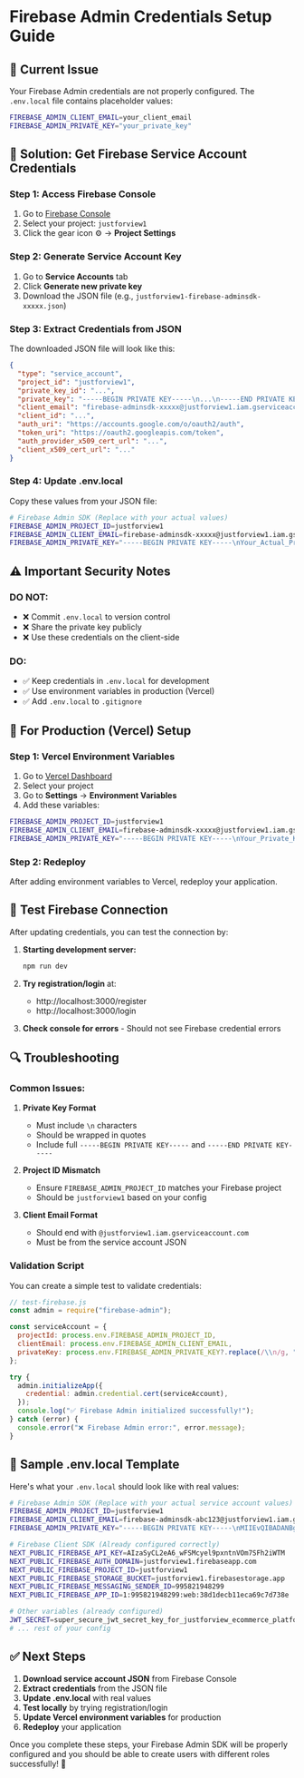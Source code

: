 # Firebase Admin Credentials Setup Guide

## 🚨 **Current Issue**

Your Firebase Admin credentials are not properly configured. The `.env.local` file contains placeholder values:

```bash
FIREBASE_ADMIN_CLIENT_EMAIL=your_client_email
FIREBASE_ADMIN_PRIVATE_KEY="your_private_key"
```

## 🔧 **Solution: Get Firebase Service Account Credentials**

### **Step 1: Access Firebase Console**

1. Go to [Firebase Console](https://console.firebase.google.com/)
2. Select your project: `justforview1`
3. Click the gear icon ⚙️ → **Project Settings**

### **Step 2: Generate Service Account Key**

1. Go to **Service Accounts** tab
2. Click **Generate new private key**
3. Download the JSON file (e.g., `justforview1-firebase-adminsdk-xxxxx.json`)

### **Step 3: Extract Credentials from JSON**

The downloaded JSON file will look like this:

```json
{
  "type": "service_account",
  "project_id": "justforview1",
  "private_key_id": "...",
  "private_key": "-----BEGIN PRIVATE KEY-----\n...\n-----END PRIVATE KEY-----\n",
  "client_email": "firebase-adminsdk-xxxxx@justforview1.iam.gserviceaccount.com",
  "client_id": "...",
  "auth_uri": "https://accounts.google.com/o/oauth2/auth",
  "token_uri": "https://oauth2.googleapis.com/token",
  "auth_provider_x509_cert_url": "...",
  "client_x509_cert_url": "..."
}
```

### **Step 4: Update .env.local**

Copy these values from your JSON file:

```bash
# Firebase Admin SDK (Replace with your actual values)
FIREBASE_ADMIN_PROJECT_ID=justforview1
FIREBASE_ADMIN_CLIENT_EMAIL=firebase-adminsdk-xxxxx@justforview1.iam.gserviceaccount.com
FIREBASE_ADMIN_PRIVATE_KEY="-----BEGIN PRIVATE KEY-----\nYour_Actual_Private_Key_Here\n-----END PRIVATE KEY-----\n"
```

## ⚠️ **Important Security Notes**

### **DO NOT:**

- ❌ Commit `.env.local` to version control
- ❌ Share the private key publicly
- ❌ Use these credentials on the client-side

### **DO:**

- ✅ Keep credentials in `.env.local` for development
- ✅ Use environment variables in production (Vercel)
- ✅ Add `.env.local` to `.gitignore`

## 🚀 **For Production (Vercel) Setup**

### **Step 1: Vercel Environment Variables**

1. Go to [Vercel Dashboard](https://vercel.com/dashboard)
2. Select your project
3. Go to **Settings** → **Environment Variables**
4. Add these variables:

```bash
FIREBASE_ADMIN_PROJECT_ID=justforview1
FIREBASE_ADMIN_CLIENT_EMAIL=firebase-adminsdk-xxxxx@justforview1.iam.gserviceaccount.com
FIREBASE_ADMIN_PRIVATE_KEY="-----BEGIN PRIVATE KEY-----\nYour_Private_Key\n-----END PRIVATE KEY-----\n"
```

### **Step 2: Redeploy**

After adding environment variables to Vercel, redeploy your application.

## 🧪 **Test Firebase Connection**

After updating credentials, you can test the connection by:

1. **Starting development server:**

   ```bash
   npm run dev
   ```

2. **Try registration/login** at:

   - http://localhost:3000/register
   - http://localhost:3000/login

3. **Check console for errors** - Should not see Firebase credential errors

## 🔍 **Troubleshooting**

### **Common Issues:**

1. **Private Key Format**

   - Must include `\n` characters
   - Should be wrapped in quotes
   - Include full `-----BEGIN PRIVATE KEY-----` and `-----END PRIVATE KEY-----`

2. **Project ID Mismatch**

   - Ensure `FIREBASE_ADMIN_PROJECT_ID` matches your Firebase project
   - Should be `justforview1` based on your config

3. **Client Email Format**
   - Should end with `@justforview1.iam.gserviceaccount.com`
   - Must be from the service account JSON

### **Validation Script**

You can create a simple test to validate credentials:

```javascript
// test-firebase.js
const admin = require("firebase-admin");

const serviceAccount = {
  projectId: process.env.FIREBASE_ADMIN_PROJECT_ID,
  clientEmail: process.env.FIREBASE_ADMIN_CLIENT_EMAIL,
  privateKey: process.env.FIREBASE_ADMIN_PRIVATE_KEY?.replace(/\\n/g, "\n"),
};

try {
  admin.initializeApp({
    credential: admin.credential.cert(serviceAccount),
  });
  console.log("✅ Firebase Admin initialized successfully!");
} catch (error) {
  console.error("❌ Firebase Admin error:", error.message);
}
```

## 📝 **Sample .env.local Template**

Here's what your `.env.local` should look like with real values:

```bash
# Firebase Admin SDK (Replace with your actual service account values)
FIREBASE_ADMIN_PROJECT_ID=justforview1
FIREBASE_ADMIN_CLIENT_EMAIL=firebase-adminsdk-abc123@justforview1.iam.gserviceaccount.com
FIREBASE_ADMIN_PRIVATE_KEY="-----BEGIN PRIVATE KEY-----\nMIIEvQIBADANBgkqhkiG9w0BAQEFAASCBKcwggSjAgEAAoIBAQC...\n-----END PRIVATE KEY-----\n"

# Firebase Client SDK (Already configured correctly)
NEXT_PUBLIC_FIREBASE_API_KEY=AIzaSyCL2eA6_wFSMcyel9pxntnVOm7SFh2iWTM
NEXT_PUBLIC_FIREBASE_AUTH_DOMAIN=justforview1.firebaseapp.com
NEXT_PUBLIC_FIREBASE_PROJECT_ID=justforview1
NEXT_PUBLIC_FIREBASE_STORAGE_BUCKET=justforview1.firebasestorage.app
NEXT_PUBLIC_FIREBASE_MESSAGING_SENDER_ID=995821948299
NEXT_PUBLIC_FIREBASE_APP_ID=1:995821948299:web:38d1decb11eca69c7d738e

# Other variables (already configured)
JWT_SECRET=super_secure_jwt_secret_key_for_justforview_ecommerce_platform_2024
# ... rest of your config
```

## ✅ **Next Steps**

1. **Download service account JSON** from Firebase Console
2. **Extract credentials** from the JSON file
3. **Update .env.local** with real values
4. **Test locally** by trying registration/login
5. **Update Vercel environment variables** for production
6. **Redeploy** your application

Once you complete these steps, your Firebase Admin SDK will be properly configured and you should be able to create users with different roles successfully! 🎉
